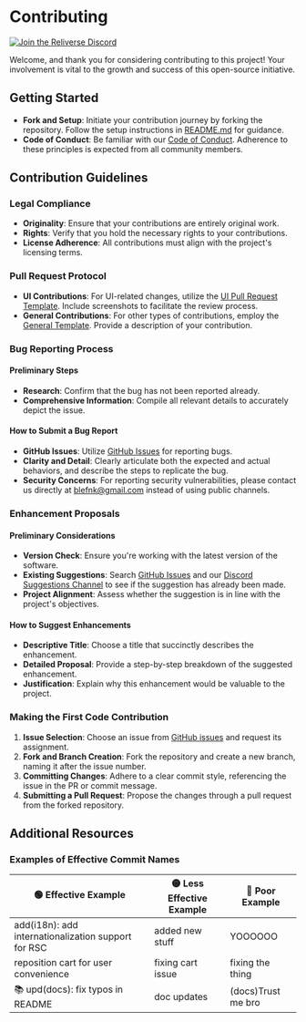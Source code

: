 # Contributing

<!--
For those who are viewing the current markdown file using:
 – VSCode: Press F1 or Cmd/Ctrl+Shift+P and enter ">Markdown: Open Preview". Please install the "markdownlint" and "Markdown All in One" extensions.
 – GitHub: Does this .md file appear different from what you are used to seeing on GitHub? Ensure the URL does not end with "?plain=1".
-->

[![Join the Reliverse Discord](https://discordapp.com/api/guilds/1075533942096150598/widget.png?style=banner2)][bleverse-discord]

Welcome, and thank you for considering contributing to this project! Your involvement is vital to the growth and success of this open-source initiative.

## Getting Started

- **Fork and Setup**: Initiate your contribution journey by forking the repository. Follow the setup instructions in [README.md](../README.md) for guidance.
- **Code of Conduct**: Be familiar with our [Code of Conduct](./CODE_OF_CONDUCT.md). Adherence to these principles is expected from all community members.

## Contribution Guidelines

### Legal Compliance

- **Originality**: Ensure that your contributions are entirely original work.
- **Rights**: Verify that you hold the necessary rights to your contributions.
- **License Adherence**: All contributions must align with the project's licensing terms.

### Pull Request Protocol

- **UI Contributions**: For UI-related changes, utilize the [UI Pull Request Template](.github/ISSUE_TEMPLATE/FEATURE_REQUEST.yml). Include screenshots to facilitate the review process.
- **General Contributions**: For other types of contributions, employ the [General Template](.github/ISSUE_TEMPLATE/FEATURE_REQUEST.yml). Provide a description of your contribution.

### Bug Reporting Process

#### Preliminary Steps

- **Research**: Confirm that the bug has not been reported already.
- **Comprehensive Information**: Compile all relevant details to accurately depict the issue.

#### How to Submit a Bug Report

- **GitHub Issues**: Utilize [GitHub Issues](https://github.com/blefnk/hidden-personal-ants-nextjs-template/issues/new) for reporting bugs.
- **Clarity and Detail**: Clearly articulate both the expected and actual behaviors, and describe the steps to replicate the bug.
- **Security Concerns**: For reporting security vulnerabilities, please contact us directly at <blefnk@gmail.com> instead of using public channels.

### Enhancement Proposals

#### Preliminary Considerations

- **Version Check**: Ensure you're working with the latest version of the software.
- **Existing Suggestions**: Search [GitHub Issues](https://github.com/blefnk/hidden-personal-ants-nextjs-template/issues?q=) and our [Discord Suggestions Channel](https://discord.com/channels/1075533942096150598/1196425440777224212) to see if the suggestion has already been made.
- **Project Alignment**: Assess whether the suggestion is in line with the project's objectives.

#### How to Suggest Enhancements

- **Descriptive Title**: Choose a title that succinctly describes the enhancement.
- **Detailed Proposal**: Provide a step-by-step breakdown of the suggested enhancement.
- **Justification**: Explain why this enhancement would be valuable to the project.

### Making the First Code Contribution

1. **Issue Selection**: Choose an issue from [GitHub issues](https://github.com/blefnk/hidden-personal-ants-nextjs-template/issues?q=) and request its assignment.
2. **Fork and Branch Creation**: Fork the repository and create a new branch, naming it after the issue number.
3. **Committing Changes**: Adhere to a clear commit style, referencing the issue in the PR or commit message.
4. **Submitting a Pull Request**: Propose the changes through a pull request from the forked repository.

## Additional Resources

### Examples of Effective Commit Names

| 🟢 Effective Example                                | 🟡 Less Effective Example | 🔴 Poor Example    |
| --------------------------------------------------- | ------------------------- | ------------------ |
| add(i18n): add internationalization support for RSC | added new stuff           | YOOOOOO            |
| reposition cart for user convenience                | fixing cart issue         | fixing the thing   |
| 📚 upd(docs): fix typos in README                   | doc updates               | (docs)Trust me bro |

[bleverse-discord]: https://discord.gg/Pb8uKbwpsJ
